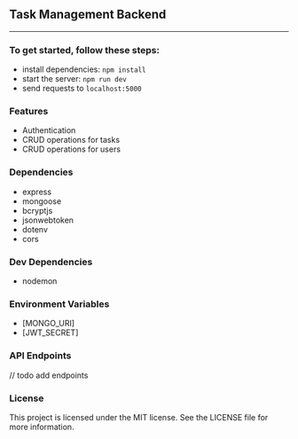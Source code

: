 ## Task Management Backend

---

### To get started, follow these steps:

- install dependencies: `npm install`
- start the server: `npm run dev`
- send requests to `localhost:5000`

### Features

- Authentication
- CRUD operations for tasks
- CRUD operations for users

### Dependencies

- express
- mongoose
- bcryptjs
- jsonwebtoken
- dotenv
- cors

### Dev Dependencies

- nodemon

### Environment Variables

- [MONGO_URI]
- [JWT_SECRET]

### API Endpoints

// todo add endpoints

### License

This project is licensed under the MIT license. See the LICENSE file for more information.
